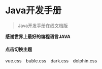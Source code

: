 # Java开发手册

> Java开发手册在线文档版



**感谢世界上最好的编程语言JAVA**

####  点击切换主题
<div class="demo-theme-preview">
  <a data-theme="vue">vue.css</a>
  <a data-theme="buble">buble.css</a>
  <a data-theme="dark">dark.css</a>
  <a data-theme="dolphin">dolphin.css</a>
</div>


<style>
  .demo-theme-preview a {
    padding-right: 10px;
  }
 .demo-theme-preview a:hover {
    cursor: pointer;
    text-decoration: underline;
  }
</style>

<script>
  var preview = Docsify.dom.find('.demo-theme-preview');
  var themes = Docsify.dom.findAll('[rel="stylesheet"]');
  preview.onclick = function (e) {
    var title = e.target.getAttribute('data-theme')
	themes.forEach(function (theme) {
      theme.disabled = theme.title !== title
    });
  };
</script>